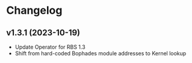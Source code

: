 # Changelog

## v1.3.1 (2023-10-19)

- Update Operator for RBS 1.3
- Shift from hard-coded Bophades module addresses to Kernel lookup
